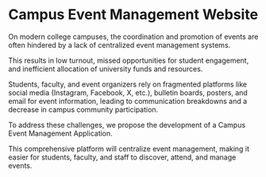 # Campus Event Management Website

On modern college campuses, the coordination and promotion of events are often hindered by a lack of centralized event management systems. 

This results in low turnout, missed opportunities for student engagement, and inefficient allocation of university funds and resources. 

Students, faculty, and event organizers rely on fragmented platforms like social media (Instagram, Facebook, X, etc.), bulletin boards, posters, and email for event information, leading to communication breakdowns and a decrease in campus community participation.


To address these challenges, we propose the development of a Campus Event Management Application. 

This comprehensive platform will centralize event management, making it easier for students, faculty, and staff to discover, attend, and manage events.
